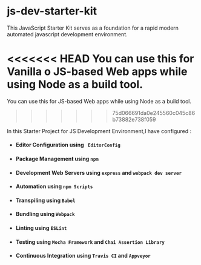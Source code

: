 # js-dev-starter-kit
This JavaScript Starter Kit serves as a foundation for a rapid modern automated javascript development environment. 

<<<<<<< HEAD
You  can use this for Vanilla o JS-based Web apps while using Node as a build tool.
=======
You  can use this for JS-based Web apps while using Node as a build tool.
>>>>>>> 75d066691da0e245560c045c86b73882e738f059

In this Starter Project for JS Development Environment,I have configured :
- #### Editor Configuration using ` EditorConfig`
- #### Package Management using `npm`
- #### Development Web Servers using `express` and `webpack dev server`
- #### Automation using `npm Scripts`
- #### Transpiling using `Babel`
- #### Bundling using `Webpack`
- #### Linting using `ESLint`
- #### Testing using `Mocha Framework` and `Chai Assertion Library`
- #### Continuous Integration using `Travis CI` and `Appveyor`
